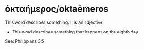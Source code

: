 # ὀκταήμερος/oktaēmeros
This word describes something. It is an adjective.
* This word describes something that happens on the eighth day.

See: Philippians 3:5
